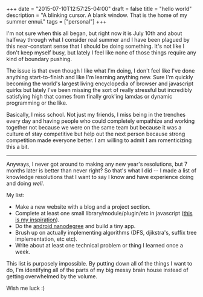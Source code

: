 +++
date = "2015-07-10T12:57:25-04:00"
draft = false
title = "hello world"
description = "A blinking cursor.  A blank window.  That is the home of my summer ennui."
tags = ["personal"]
+++


I'm not sure when this all began, but right now it is July 10th and about halfway through what I consider real summer and I have been plagued by this near-constant sense that I should be doing something.  It's not like I don't keep myself busy, but lately I feel like none of those things require any kind of boundary pushing.  


The issue is that even though I like what I'm doing, I don't feel like I've done anything start-to-finish and like I'm learning anything new.  Sure I'm quickly becoming the world's largest living encyclopedia of browser and javascript quirks but lately I've been missing the sort of really stressful but incredibly satisfying high that comes from finally grok'ing lamdas or dynamic programming or the like.  

Basically, I miss school.  Not just my friends, I miss being in the trenches every day and having people who could completely empathize and working together not because we were on the same team but because it was a culture of stay competitive but help out the next person because strong competition made everyone better.  I am willing to admit I am romenticizing this a bit.

----

Anyways, I never got around to making any new year's resolutions, but 7 months later is better than never right?  So that's what I did -- I made a list of knowledge resolutions that I want to say I know and have experience doing and doing *well*.

My list:

- Make a new website with a blog and a project section.  
- Complete at least one small library/module/plugin/etc in javascript ([this is my inspiration](http://tholman.com/elevator.js/)).
- Do the [android nanodegree](https://www.udacity.com/nanodegree) and build a tiny app.
- Brush up on actually implementing algorithms (DFS, djikstra's, suffix tree implementation, etc etc).
- Write about at least one technical problem or thing I learned once a week.

This list is purposely impossible.  By putting down all of the things I want to do, I'm identifying all of the parts of my big messy brain house instead of getting overwhelmed by the volume.  


Wish me luck :)
